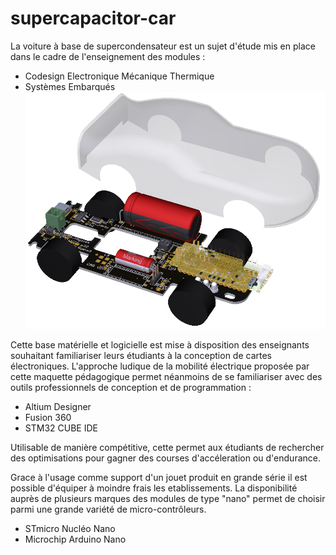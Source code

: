 # supercapacitor-car

La voiture à base de supercondensateur est un sujet d'étude mis en place dans le cadre de l'enseignement des modules : 
- Codesign Electronique Mécanique Thermique
- Systèmes Embarqués
![alt text](Images/car.png)

Cette base matérielle et logicielle est mise à disposition des enseignants souhaitant familiariser leurs étudiants à la conception de cartes électroniques.
L'approche ludique de la mobilité électrique proposée par cette maquette pédagogique permet néanmoins de se familiariser avec des outils professionnels de conception et de programmation : 
- Altium Designer
- Fusion 360
- STM32 CUBE IDE

Utilisable de manière compétitive, cette permet aux étudiants de rechercher des optimisations pour gagner des courses d'accéleration ou d'endurance.

Grace à l'usage comme support d'un jouet produit en grande série il est possible d'équiper à moindre frais les etablissements.
La disponibilité auprès de plusieurs marques des modules de type "nano" permet de choisir parmi une grande variété de micro-contrôleurs.
- STmicro Nucléo Nano
- Microchip Arduino Nano
